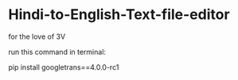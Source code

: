 # Hindi-to-English-Text-file-editor
for the love of 3V


run this command in terminal: 

pip install googletrans==4.0.0-rc1

